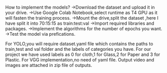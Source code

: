 How to implement the models?
->Download the dataset and upload it in your drive.
->Use Google Colab Notebook,select runtime as T4 GPU as it will fasten the training process.
->Mount the drive,split the dataset ,here I have split it into 70:15:15 as train:test:val
->Import required libraries and packages.
->Implement the algorithms for the number of epochs you want.
->Test the model via prefications.

For YOLO,you will require dataset.yaml file which contains the paths to train,test and val folder and the labels of categories you have.
For our project we have used labels as 0 for cloth,1 for Glass,2 for Paper and 3 for Plastic.
For VGG implementation,no need of yaml file.
Output video and images are attached in zip file of outputs.
